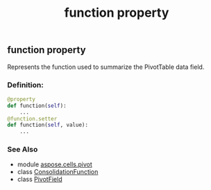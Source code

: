 ﻿---
title: function property
second_title: Aspose.Cells for Python via .NET API References
description: 
type: docs
weight: 300
url: /aspose.cells.pivot/pivotfield/function/
is_root: false
---

## function property


Represents the function used to summarize the PivotTable data field.
### Definition:
```python
@property
def function(self):
    ...
@function.setter
def function(self, value):
    ...
```

### See Also
* module [aspose.cells.pivot](../../)
* class [ConsolidationFunction](/cells/python-net/aspose.cells/consolidationfunction)
* class [PivotField](/cells/python-net/aspose.cells.pivot/pivotfield)
